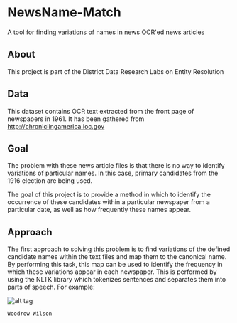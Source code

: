 NewsName-Match
==============

A tool for finding variations of names in news OCR'ed news articles

About
-----

This project is part of the District Data Research Labs on Entity Resolution

Data
----

This dataset contains OCR text extracted from the front page of newspapers in 1961.  It has been gathered from http://chroniclingamerica.loc.gov

Goal
----

The problem with these news article files is that there is no way to identify variations of particular names.  In this case, primary candidates from the 1916 election are being used.

The goal of this project is to provide a method in which to identify the occurrence of these candidates within a particular newspaper from a particular date, as well as how frequently these names appear.

Approach
--------

The first approach to solving this problem is to find variations of the defined candidate names within the text files and map them to the canonical name.  By performing this task, this map can be used to identify the frequency in which these variations appear in each newspaper.  This is performed by using the NLTK library which tokenizes sentences and separates them into parts of speech.  For example:

![alt tag](https://raw.githubusercontent.com/bahadasx/newsname-match/docs/ie-architecture.png)

```
Woodrow Wilson
```
